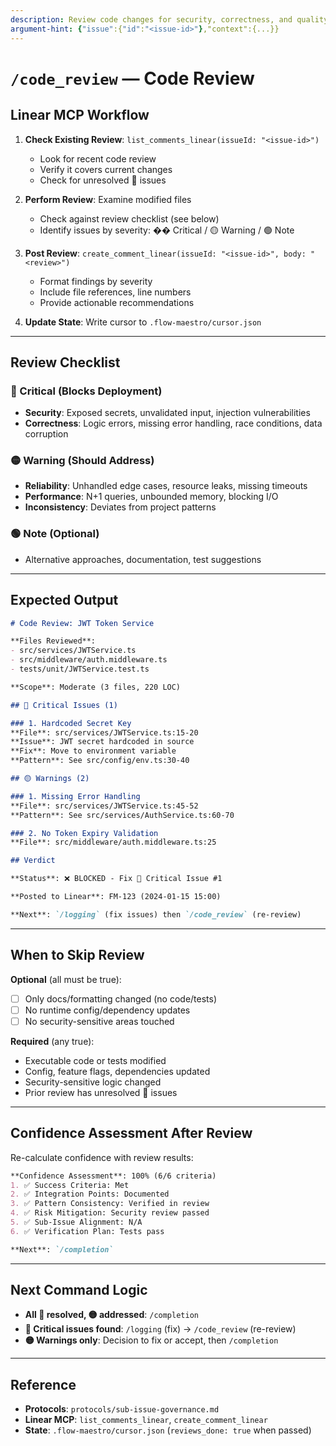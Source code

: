 ```yaml
---
description: Review code changes for security, correctness, and quality
argument-hint: {"issue":{"id":"<issue-id>"},"context":{...}}
---
```


# `/code_review` — Code Review

## Linear MCP Workflow

1. **Check Existing Review**: `list_comments_linear(issueId: "<issue-id>")`
   - Look for recent code review
   - Verify it covers current changes
   - Check for unresolved 🔴 issues

2. **Perform Review**: Examine modified files
   - Check against review checklist (see below)
   - Identify issues by severity: �� Critical / 🟡 Warning / 🟢 Note

3. **Post Review**: `create_comment_linear(issueId: "<issue-id>", body: "<review>")`
   - Format findings by severity
   - Include file references, line numbers
   - Provide actionable recommendations

4. **Update State**: Write cursor to `.flow-maestro/cursor.json`

---

## Review Checklist

### 🔴 Critical (Blocks Deployment)
- **Security**: Exposed secrets, unvalidated input, injection vulnerabilities
- **Correctness**: Logic errors, missing error handling, race conditions, data corruption

### 🟡 Warning (Should Address)
- **Reliability**: Unhandled edge cases, resource leaks, missing timeouts
- **Performance**: N+1 queries, unbounded memory, blocking I/O
- **Inconsistency**: Deviates from project patterns

### 🟢 Note (Optional)
- Alternative approaches, documentation, test suggestions

---

## Expected Output

```markdown
# Code Review: JWT Token Service

**Files Reviewed**: 
- src/services/JWTService.ts
- src/middleware/auth.middleware.ts
- tests/unit/JWTService.test.ts

**Scope**: Moderate (3 files, 220 LOC)

## 🔴 Critical Issues (1)

### 1. Hardcoded Secret Key
**File**: src/services/JWTService.ts:15-20
**Issue**: JWT secret hardcoded in source
**Fix**: Move to environment variable
**Pattern**: See src/config/env.ts:30-40

## 🟡 Warnings (2)

### 1. Missing Error Handling
**File**: src/services/JWTService.ts:45-52
**Pattern**: See src/services/AuthService.ts:60-70

### 2. No Token Expiry Validation
**File**: src/middleware/auth.middleware.ts:25

## Verdict

**Status**: ❌ BLOCKED - Fix 🔴 Critical Issue #1

**Posted to Linear**: FM-123 (2024-01-15 15:00)

**Next**: `/logging` (fix issues) then `/code_review` (re-review)
```

---

## When to Skip Review

**Optional** (all must be true):
- [ ] Only docs/formatting changed (no code/tests)
- [ ] No runtime config/dependency updates
- [ ] No security-sensitive areas touched

**Required** (any true):
- Executable code or tests modified
- Config, feature flags, dependencies updated
- Security-sensitive logic changed
- Prior review has unresolved 🔴 issues

---

## Confidence Assessment After Review

Re-calculate confidence with review results:

```markdown
**Confidence Assessment**: 100% (6/6 criteria)
1. ✅ Success Criteria: Met
2. ✅ Integration Points: Documented
3. ✅ Pattern Consistency: Verified in review
4. ✅ Risk Mitigation: Security review passed
5. ✅ Sub-Issue Alignment: N/A
6. ✅ Verification Plan: Tests pass

**Next**: `/completion`
```

---

## Next Command Logic

- **All 🔴 resolved, 🟡 addressed**: `/completion`
- **🔴 Critical issues found**: `/logging` (fix) → `/code_review` (re-review)
- **🟡 Warnings only**: Decision to fix or accept, then `/completion`

---

## Reference

- **Protocols**: `protocols/sub-issue-governance.md`
- **Linear MCP**: `list_comments_linear`, `create_comment_linear`
- **State**: `.flow-maestro/cursor.json` (`reviews_done: true` when passed)

